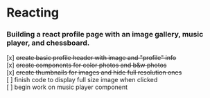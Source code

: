 # Reacting

### Building a react profile page with an image gallery, music player, and chessboard. 

[x] ~~create basic profile header with image and "profile" info~~  <br>
[x] ~~create components for color photos and b&w photos~~  <br>
[x] ~~create thumbnails for images and hide full resolution ones~~  <br>
[ ] finish code to display full size image when clicked  <br>
[ ] begin work on music player component  <br>